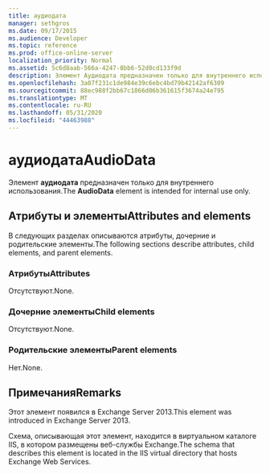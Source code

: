 ```yaml
---
title: аудиодата
manager: sethgros
ms.date: 09/17/2015
ms.audience: Developer
ms.topic: reference
ms.prod: office-online-server
localization_priority: Normal
ms.assetid: 5c6d8aab-566a-4247-8bb6-52d8cd133f9d
description: Элемент Аудиодата предназначен только для внутреннего использования.
ms.openlocfilehash: 3a07f231c1de984e39c6ebc4bd79b42142af6309
ms.sourcegitcommit: 88ec988f2bb67c1866d06b361615f3674a24e795
ms.translationtype: MT
ms.contentlocale: ru-RU
ms.lasthandoff: 05/31/2020
ms.locfileid: "44463988"
---
```

# <a name="audiodata"></a><span data-ttu-id="075fb-103">аудиодата</span><span class="sxs-lookup"><span data-stu-id="075fb-103">AudioData</span></span>

<span data-ttu-id="075fb-104">Элемент **аудиодата** предназначен только для внутреннего использования.</span><span class="sxs-lookup"><span data-stu-id="075fb-104">The **AudioData** element is intended for internal use only.</span></span> 

## <a name="attributes-and-elements"></a><span data-ttu-id="075fb-105">Атрибуты и элементы</span><span class="sxs-lookup"><span data-stu-id="075fb-105">Attributes and elements</span></span>

<span data-ttu-id="075fb-106">В следующих разделах описываются атрибуты, дочерние и родительские элементы.</span><span class="sxs-lookup"><span data-stu-id="075fb-106">The following sections describe attributes, child elements, and parent elements.</span></span>
  
### <a name="attributes"></a><span data-ttu-id="075fb-107">Атрибуты</span><span class="sxs-lookup"><span data-stu-id="075fb-107">Attributes</span></span>

<span data-ttu-id="075fb-108">Отсутствуют.</span><span class="sxs-lookup"><span data-stu-id="075fb-108">None.</span></span>
  
### <a name="child-elements"></a><span data-ttu-id="075fb-109">Дочерние элементы</span><span class="sxs-lookup"><span data-stu-id="075fb-109">Child elements</span></span>

<span data-ttu-id="075fb-110">Отсутствуют.</span><span class="sxs-lookup"><span data-stu-id="075fb-110">None.</span></span>
  
### <a name="parent-elements"></a><span data-ttu-id="075fb-111">Родительские элементы</span><span class="sxs-lookup"><span data-stu-id="075fb-111">Parent elements</span></span>

<span data-ttu-id="075fb-112">Нет.</span><span class="sxs-lookup"><span data-stu-id="075fb-112">None.</span></span>
  
## <a name="remarks"></a><span data-ttu-id="075fb-113">Примечания</span><span class="sxs-lookup"><span data-stu-id="075fb-113">Remarks</span></span>

<span data-ttu-id="075fb-114">Этот элемент появился в Exchange Server 2013.</span><span class="sxs-lookup"><span data-stu-id="075fb-114">This element was introduced in Exchange Server 2013.</span></span>
  
<span data-ttu-id="075fb-115">Схема, описывающая этот элемент, находится в виртуальном каталоге IIS, в котором размещены веб-службы Exchange.</span><span class="sxs-lookup"><span data-stu-id="075fb-115">The schema that describes this element is located in the IIS virtual directory that hosts Exchange Web Services.</span></span>
  

